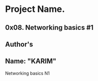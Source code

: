 # Project Name.
**0x08. Networking basics #1**
---

## Author's
Name: "KARIM"
---

Networking basics N1
